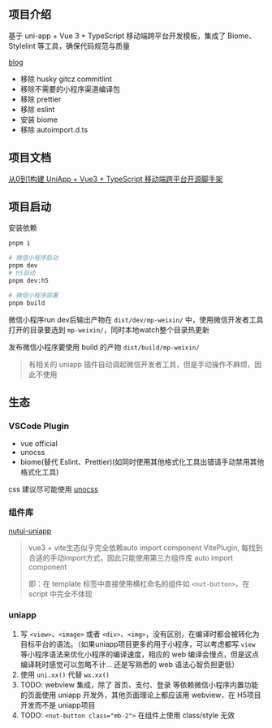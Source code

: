 ## 项目介绍

基于 uni-app + Vue 3 + TypeScript 移动端跨平台开发模板，集成了 Biome、Stylelint 等工具，确保代码规范与质量

[blog](https://www.cnblogs.com/haoxianrui/p/18684753)

- 移除 husky gitcz commitlint
- 移除不需要的小程序渠道编译包
- 移除 prettier
- 移除 eslint
- 安装 biome
- 移除 autoimport.d.ts

## 项目文档

[从0到1构建 UniApp + Vue3 + TypeScript 移动端跨平台开源脚手架](https://juejin.cn/post/7448963032993038376)

## 项目启动

安装依赖

```bash
pnpm i
```

```bash
# 微信小程序启动
pnpm dev
# h5启动
pnpm dev:h5

# 微信小程序部署
pnpm build
```

微信小程序run dev后输出产物在 `dist/dev/mp-weixin/` 中，使用微信开发者工具打开的目录要选到 `mp-weixin/`，同时本地watch整个目录热更新

发布微信小程序要使用 build 的产物 `dist/build/mp-weixin/`

> 有相关的 uniapp 插件自动调起微信开发者工具，但是手动操作不麻烦，因此不使用

## 生态

### VSCode Plugin

- vue official
- unocss
- biome(替代 Eslint、Prettier)(如同时使用其他格式化工具出错请手动禁用其他格式化工具)

css 建议尽可能使用 [unocss](https://www.cnblogs.com/haoxianrui/p/18684753#%E6%95%B4%E5%90%88-unocss)

### 组件库

[nutui-uniapp](https://nutui-uniapp.pages.dev/guide/faq.html)

> vue3 + vite生态似乎完全依赖auto import component VitePlugin, 每找到合适的手动import方式，因此只能使用第三方组件库 auto import component
>
> 即：在 template 标签中直接使用横杠命名的组件如 `<nut-button>`，在 script 中完全不体现

### uniapp

1. 写 `<view>`、`<image>` 或者 `<div>`、`<img>`，没有区别，在编译时都会被转化为目标平台的语法。（如果uniapp项目更多的用于小程序，可以考虑都写 `view` 等小程序语法来优化小程序的编译速度，相应的 web 编译会慢点，但是这点编译耗时感觉可以忽略不计... 还是写熟悉的 web 语法心智负担更低）
2. 使用 `uni.xx()` 代替 `wx.xx()`
3. TODO: webview 集成，除了 首页、支付、登录 等依赖微信小程序内置功能的页面使用 uniapp 开发外，其他页面理论上都应该用 webview，在 H5项目 开发而不是 uniapp项目
4. TODO: `<nut-button class="mb-2">` 在组件上使用 class/style 无效

